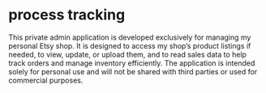 # process tracking
This private admin application is developed exclusively for managing my personal Etsy shop. 
It is designed to access my shop’s product listings if needed, to view, update, or upload them, and to read sales data to help track orders and manage inventory efficiently. 
The application is intended solely for personal use and will not be shared with third parties or used for commercial purposes.
